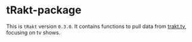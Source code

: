 tRakt-package
=============

This is `tRakt` version `0.3.0`.
It contains functions to pull data from [trakt.tv](http://trakt.tv/), focusing on tv shows.
